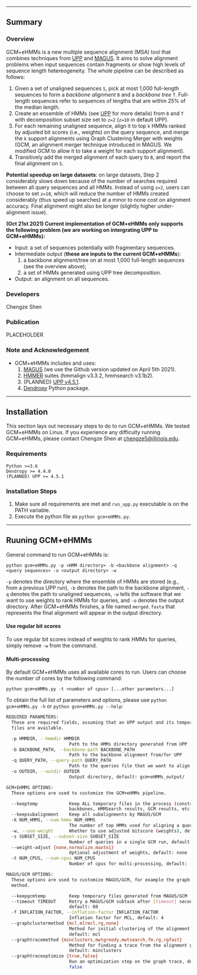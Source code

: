 -----------------------------
Summary
-----------------------------
### Overview
GCM+eHMMs is a new multiple sequence alignment (MSA) tool that combines techniques from [UPP](https://github.com/smirarab/sepp/blob/master/README.UPP.md) and [MAGUS](https://github.com/vlasmirnov/MAGUS). It aims to solve alignment problems when input sequences contain fragments or show high levels of sequence length hetereogeneity. The whole pipeline can be described as follows:
1. Given a set of unaligned sequences `S`, pick at most 1,000 full-length sequences to form a _backbone alignment_ `B` and a _backbone tree_ `T`. Full-length sequences refer to sequences of lengths that are within 25% of the median length.
2. Create an ensemble of HMMs (see [UPP](https://github.com/smirarab/sepp/blob/master/README.UPP.md) for more details) from `B` and `T` with decomposition subset size set to `z=2` (`z=10` in default UPP).
3. For each remaining unaligned sequence, align it to top `k` HMMs ranked by adjusted bit scores (i.e., weights) on the query sequence, and merge the `k` support alignments using Graph Clustering Merger with weights (GCM, an alignment merger technique introduced in MAGUS. We modified GCM to allow it to take a weight for each support alignment).
4. Transitively add the merged alignment of each query to `B`, and report the final alignment on `S`.

**Potential speedup on large datasets**: on large datasets, Step 2 considerably slows down because of the number of searches required between all query sequences and all HMMs. Instead of using `z=2`, users can choose to set `z=10`, which will reduce the number of HMMs created considerably (thus speed up searches) at a minor to none cost on alignment accuracy. Final alignment might also be longer (slightly higher under-alignment issue).

**(Oct 21st 2021) Current implementation of GCM+eHMMs only supports the following problem (we are working on intergrating UPP to GCM+eHMMs):**
* Input: a set of sequences potentially with fragmentary sequences.
* Intermediate output (**these are inputs to the current GCM+eHMMs**):
    1. a backbone alignment/tree on at most 1,000 full-length sequences (see the overview above);
    2. a set of HMMs generated using UPP tree decomposition.
* Output: an alignment on all sequences.

### Developers
Chengze Shen

### Publication
PLACEHOLDER

### Note and Acknowledgement
- GCM+eHMMs includes and uses:
    1. [MAGUS](https://github.com/vlasmirnov/MAGUS) (we use the Github version updated on April 5th 2021).
    2. [HMMER](http://hmmer.org/) suites (hmmalign v3.3.2, hmmsearch v3.1b2).
    3. (PLANNED) [UPP v4.5.1](https://github.com/smirarab/sepp/blob/master/README.UPP.md).
    4. [Dendropy](https://dendropy.org/) Python package.

---------------------------
Installation
---------------------------
This section lays out necessary steps to do to run GCM+eHMMs. We tested GCM+eHMMs on Linux. If you experience any difficulty running GCM+eHMMs, please contact Chengze Shen at chengze5@illinois.edu.

### Requirements
```
Python >=3.6
Dendropy >= 4.4.0
(PLANNED) UPP >= 4.5.1
```

### Installation Steps
1. Make sure all requirements are met and `run_upp.py` executable is on the PATH variable.
2. Execute the python file as `python gcm+eHMMs.py`.

----------------------------
Ruuning GCM+eHMMs
----------------------------
General command to run GCM+eHMMs is:
```
python gcm+eHMMs.py -p <HMM directory> -b <backbone alignment> -q <query sequences> -o <output directory> -w
```
`-p` denotes the directory where the ensemble of HMMs are stored (e.g., from a previous UPP run), `-b` denotes the path to the backbone alignment, `-q` denotes the path to unaligned sequences, `-w` tells the software that we want to use weights to rank HMMs for queries, and `-o` denotes the output directory. After GCM+eHMMs finishes, a file named `merged.fasta` that represents the final alignment will appear in the output directory.

#### Use regular bit scores
To use regular bit scores instead of weights to rank HMMs for queries, simply remove `-w` from the command.

#### Multi-processing
By default GCM+eHMMs uses all available cores to run. Users can choose the number of cores by the following command:
```
python gcm+eHMMs.py -t <number of cpus> [...other parameters...]
```


To obtain the full list of parameters and options, please use `python gcm+eHMMs.py -h` or `python gcm+eHMMs.py --help`:
```bash
REQUIRED PARAMETERS:
  These are required fields, assuming that an UPP output and its temporary
  files are available.

  -p HMMDIR, --hmmdir HMMDIR
                        Path to the HMMs directory generated from UPP
  -b BACKBONE_PATH, --backbone-path BACKBONE_PATH
                        Path to the backbone alignment from/for UPP
  -q QUERY_PATH, --query-path QUERY_PATH
                        Path to the queries file that we want to align
  -o OUTDIR, --outdir OUTDIR
                        Output directory, default: gcm+eHMMs_output/

GCM+EHMMS OPTIONS:
  These options are used to customize the GCM+eHMMs pipeline.

  --keeptemp            Keep ALL temporary files in the process (constraints,
                        backbones, HMMSearch results, GCM results, etc.)
  --keepsubalignment    Keep all subalignments by MAGUS/GCM
  -k NUM_HMMS, --num-hmms NUM_HMMS
                        The number of top HMMs used for aligning a query
  -w, --use-weight      Whether to use adjusted bitscore (weights), default: 0
  -s SUBSET_SIZE, --subset-size SUBSET_SIZE
                        Number of queries in a single GCM run, default: 1
  --weight-adjust {none,normalize,maxto1}
                        Optional adjustment of weights, default: none
  -t NUM_CPUS, --num-cpus NUM_CPUS
                        Number of cpus for multi-processing, default: -1 (all)

MAGUS/GCM OPTIONS:
  These options are used to customize MAGUS/GCM, for example the graph trace
  method.

  --keepgcmtemp         Keep temporary files generated from MAGUS/GCM
  --timeout TIMEOUT     Retry a MAGUS/GCM subtask after [timeout] seconds,
                        default: 60
  -f INFLATION_FACTOR, --inflation-factor INFLATION_FACTOR
                        Inflation factor for MCL, default: 4
  --graphclustermethod {mcl,mlrmcl,rg,none}
                        Method for initial clustering of the alignment graph,
                        default: mcl
  --graphtracemethod {minclusters,mwtgreedy,mwtsearch,fm,rg,rgfast}
                        Method for finding a trace from the alignment graph,
                        default: minclusters
  --graphtraceoptimize {true,false}
                        Run an optimization step on the graph trace, default:
                        false
```
